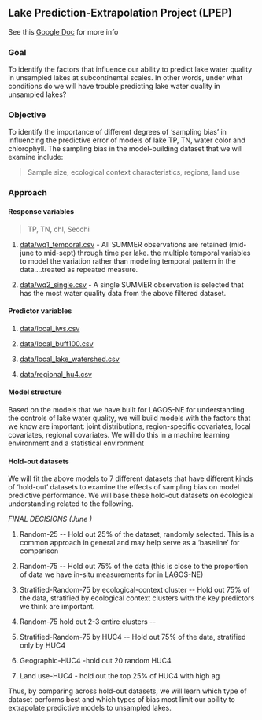 ## Lake Prediction-Extrapolation Project (LPEP)

See this [Google Doc](https://docs.google.com/document/d/1SupPLm-Tww5CyHHUf4k3YYq-UqnGKzyErm4Bz9yBOZg/edit?usp=sharing) for more info

### Goal

To identify the factors that influence our ability to predict lake water quality in unsampled lakes at subcontinental scales. In other words, under what conditions do we will have trouble predicting lake water quality in unsampled lakes? 

### Objective

To identify the importance of different degrees of ‘sampling bias’ in influencing the predictive error of models of lake TP, TN, water color and chlorophyll. The sampling bias in the model-building dataset that we will examine include:

> Sample size, ecological context characteristics, regions, land use

### Approach

#### Response variables

> TP, TN, chl, Secchi

1. [data/wq1_temporal.csv](data/wq1_temporal.csv) - All SUMMER observations are retained (mid-june to mid-sept) through time per lake. the multiple temporal variables to model the variation rather than modeling temporal pattern in the data….treated as repeated measure.

2. [data/wq2_single.csv](data/wq2_single.csv) - A single SUMMER observation is selected that has the most water quality data from the above filtered dataset.

#### Predictor variables

1. [data/local_iws.csv](data/local_iws.csv)

2. [data/local_buff100.csv](data/local_buff100.csv)

3. [data/local_lake_watershed.csv](data/local_lake_watershed.csv)

4. [data/regional_hu4.csv](data/regional_hu4.csv)

#### Model structure

Based on the models that we have built for LAGOS-NE for understanding the controls of lake water quality, we will build models with the factors that we know are important: joint distributions, region-specific covariates, local covariates, regional covariates. We will do this in a machine learning environment and a statistical environment

#### Hold-out datasets

We will fit the above models to 7 different datasets that have different kinds of ‘hold-out’ datasets to examine the effects of sampling bias on model predictive performance. We will base these hold-out datasets on ecological understanding related to the following. 

_FINAL DECISIONS (June )_

1. Random-25 -- Hold out 25% of the dataset, randomly selected. This is a common approach in general and may help serve as a ‘baseline’ for comparison

2. Random-75 -- Hold out 75% of the data (this is close to the proportion of data we have in-situ measurements for in LAGOS-NE)

3. Stratified-Random-75 by ecological-context cluster -- Hold out 75% of the data, stratified by ecological context clusters with the key predictors we think are important.

4. Random-75 hold out 2-3 entire clusters -- 

5. Stratified-Random-75 by HUC4 -- Hold out 75% of the data, stratified only by HUC4

6. Geographic-HUC4 -hold out 20 random HUC4

7. Land use-HUC4 - hold out the top 25% of HUC4 with high ag

Thus, by comparing across hold-out datasets, we will learn which type of dataset performs best and which types of bias most limit our ability to extrapolate predictive models to unsampled lakes.
